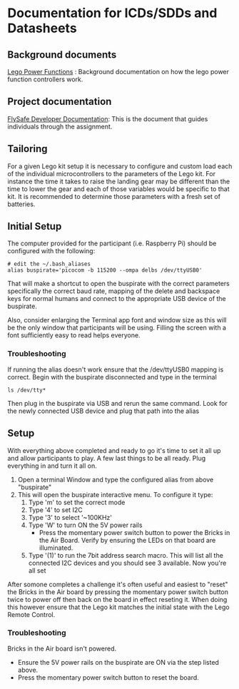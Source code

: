 # Documentation for ICDs/SDDs and Datasheets

## Background documents

[Lego Power Functions](./LEGO_Power_Functions_RC_v120.pdf) : Background
documentation on how the lego power function controllers work.  

## Project documentation

[FlySafe Developer Documentation](./FlySafe_Developers_Documentation.docx): This
 is the document that guides individuals through the assignment.  


## Tailoring

For a given Lego kit setup it is necessary to configure and custom load each of
the individual microcontrollers to the parameters of the Lego kit. For instance
the time it takes to raise the landing gear may be different than the time to
lower the gear and each of those variables would be specific to that kit. It is
recommended to determine those parameters with a fresh set of batteries.


## Initial Setup

The computer provided for the participant (i.e. Raspberry Pi) should be
configured with the following:

```
# edit the ~/.bash_aliases
alias buspirate='picocom -b 115200 --ompa delbs /dev/ttyUSB0'
```

That will make a shortcut to open the buspirate with the correct parameters
specifically the correct baud rate, mapping of the delete and backspace keys for
normal humans and connect to the appropriate USB device of the buspirate.

Also, consider enlarging the Terminal app font and window size as this will
be the only window that participants will be using. Filling the screen with a
font sufficiently easy to read helps everyone.

### Troubleshooting

If running the alias doesn't work ensure that the /dev/ttyUSB0 mapping is correct.
Begin with the buspirate disconnected and type in the terminal

```
ls /dev/tty*
```

Then plug in the buspirate via USB and rerun the same command. Look for the
newly connected USB device and plug that path into the alias


## Setup

With everything above completed and ready to go it's time to set it all up and
allow participants to play. A few last things to be all ready. Plug everything in
and turn it all on.

  1. Open a terminal Window and type the configured alias from above "buspirate"
  2. This will open the buspirate interactive menu. To configure it type:
      1. Type 'm' to set the correct mode
      2. Type '4' to set I2C
      3. Type '3' to select '~100KHz'
      4. Type 'W' to turn ON the 5V power rails
          - Press the momentary power switch button to power the Bricks in the Air
      Board. Verify by ensuring the LEDs on that board are illuminated.
      5. Type '(1)' to run the 7bit address search macro. This will list all the
    connected I2C devices and you should see 3 available. Now you're all set

After somone completes a challenge it's often useful and easiest to "reset" the
Bricks in the Air board by pressing the momentary power switch button twice
to power off then back on the board in effect reseting it. When doing this however
ensure that the Lego kit matches the initial state with the Lego Remote Control.

### Troubleshooting

Bricks in the Air board isn't powered.

  - Ensure the 5V power rails on the buspirate are ON via the step listed above.
  - Press the momentary power switch button to reset the board.
